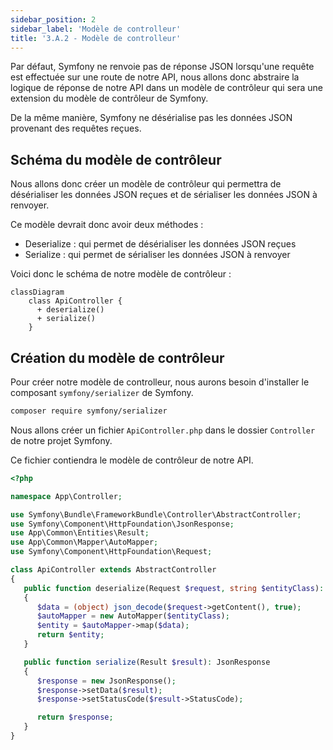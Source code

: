 ```yaml
---
sidebar_position: 2
sidebar_label: 'Modèle de controlleur'
title: '3.A.2 - Modèle de controlleur'
---
```


Par défaut, Symfony ne renvoie pas de réponse JSON lorsqu'une requête est effectuée sur une route de notre API, nous allons donc abstraire la logique de réponse de notre API dans un modèle de contrôleur qui sera une extension du modèle de contrôleur de Symfony.

De la même manière, Symfony ne désérialise pas les données JSON provenant des requêtes reçues.

## Schéma du modèle de contrôleur

Nous allons donc créer un modèle de contrôleur qui permettra de désérialiser les données JSON reçues et de sérialiser les données JSON à renvoyer.

Ce modèle devrait donc avoir deux méthodes :

- Deserialize : qui permet de désérialiser les données JSON reçues
- Serialize : qui permet de sérialiser les données JSON à renvoyer

Voici donc le schéma de notre modèle de contrôleur :

```mermaid
classDiagram
    class ApiController {
      + deserialize()
      + serialize()
    }
```

## Création du modèle de contrôleur

Pour créer notre modèle de controlleur, nous aurons besoin d'installer le composant `symfony/serializer` de Symfony.

```bash
composer require symfony/serializer
```

Nous allons créer un fichier `ApiController.php` dans le dossier `Controller` de notre projet Symfony.

Ce fichier contiendra le modèle de contrôleur de notre API.

```php title="src/Controller/ApiController.php"
<?php

namespace App\Controller;

use Symfony\Bundle\FrameworkBundle\Controller\AbstractController;
use Symfony\Component\HttpFoundation\JsonResponse;
use App\Common\Entities\Result;
use App\Common\Mapper\AutoMapper;
use Symfony\Component\HttpFoundation\Request;

class ApiController extends AbstractController
{
   public function deserialize(Request $request, string $entityClass): object
   {
      $data = (object) json_decode($request->getContent(), true);
      $autoMapper = new AutoMapper($entityClass);
      $entity = $autoMapper->map($data);
      return $entity;
   }

   public function serialize(Result $result): JsonResponse
   {
      $response = new JsonResponse();
      $response->setData($result);
      $response->setStatusCode($result->StatusCode);

      return $response;
   }
}
```

